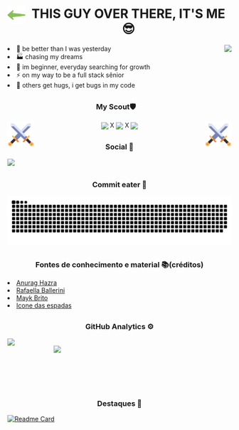
 <h1 align="center"> <img height="40px" align="left" src="/assets/seta.png"/> THIS GUY OVER THERE, IT'S ME 😎 </h1>

 <img align="right" height="160px" src="/assets/gato.gif">

 <div style>
 <li align="left" > 🦾 be better than I was yesterday </li>
 <li align="left" > 🏭 chasing my dreams</li>
 <li align="left" > 🧗‍ im beginner, everyday searching for growth</li>
 <li align="left" > ⚡ on my way to be a full stack sênior </li>
 <li align="left" > 🐞 others get hugs, i get bugs in my code </li>
 </div>
 
## 

<div align="center" >
 
 <h3 align="center"> My Scout🛡 </h3>

<img align="left" height="60px" src="/assets/swords.png"/>
 
<img align="center" height="60px" src="https://cdn.jsdelivr.net/gh/devicons/devicon/icons/html5/html5-original.svg" />
X
<img align="center" height="60px" src="https://cdn.jsdelivr.net/gh/devicons/devicon/icons/css3/css3-original.svg"/>
X
<img align="center" height="60px" src="https://cdn.jsdelivr.net/gh/devicons/devicon/icons/javascript/javascript-original.svg" />

<img align="right" height="60px" src="/assets/swords.png"/>
 
</div>

##

<h3 align="center"> Social 📱</h3>

 <a href="https://www.linkedin.com/in/bruno-velkia-652650200" target="_blank"><img src="https://img.shields.io/badge/-LinkedIn-%230077B5?style=for-the-badge&logo=linkedin&logoColor=white" target="_blank"></a> 

 ##
 
<h3 align="center"> Commit eater 🐍</h3>
 

 ![Snake animation](https://github.com/Bruno-SSC/Bruno-SSC/blob/output/github-contribution-grid-snake.svg)

 ##
 
<h3 align="center">Fontes de conhecimento e material 📚(créditos)</h3>

 <div>
 <li><a href="https://github.com/anuraghazra/github-readme-stats">Anurag Hazra</a>  </li>
 <li><a href="https://github.com/rafaballerini">Rafaella Ballerini</a></li>
 <li><a href="https://github.com/maykbrito">Mayk Brito</a></li>
 <li><a href="https://www.flaticon.com/br/icones-gratis/espada">Icone das espadas</a></li>
</div>

##

<h3 align="center"> GitHub Analytics ⚙️</h3>

<p align="left">
<img align="left" width="400em" src="https://github-readme-stats.vercel.app/api?username=Bruno-SSC&show_icons=true&theme=react&border_radius=30"/>
<img align="right" width="400em" src="https://github-readme-stats.vercel.app/api/top-langs/?username=Bruno-SSC&layout=compact&theme=react&border_radius=30"/>
</p>

<br><br>

 ##
 
<br><br>

<h3 align="center" color="green"> Destaques 🔰</h3>

[![Readme Card](https://github-readme-stats.vercel.app/api/pin/?username=Bruno-SSC&repo=Academia_infinity&theme=react&border_radius=30)](https://github.com/Bruno-SSC/Academia_infinity)

